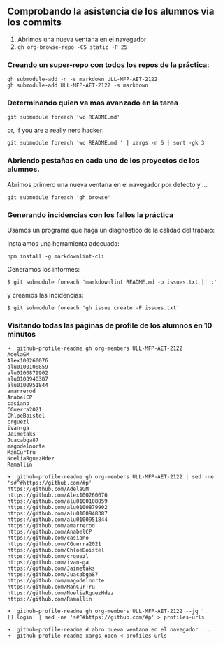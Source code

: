 ---
---

## Comprobando la asistencia de los alumnos via los commits

1. Abrimos  una nueva ventana en el navegador
2. `gh org-browse-repo -CS static -P 25`


### Creando un super-repo con todos los repos de la práctica:
 
```
gh submodule-add -n -s markdown ULL-MFP-AET-2122
gh submodule-add ULL-MFP-AET-2122 -s markdown
```

### Determinando quien va mas avanzado en la tarea

```
git submodule foreach 'wc README.md'
```

or, if you are a really nerd hacker:

```
git submodule foreach 'wc README.md ' | xargs -n 6 | sort -gk 3
```

### Abriendo pestañas en cada uno de los proyectos de los alumnos.

Abrimos primero una nueva ventana en el navegador por defecto y ...

```
git submodule foreach 'gh browse'
```

### Generando incidencias con los fallos la práctica 

Usamos un programa que haga un diagnóstico de la calidad del trabajo:

Instalamos una herramienta adecuada:

```
npm install -g markdownlint-cli
```

Generamos los informes:

```
$ git submodule foreach 'markdownlint README.md -o issues.txt || :'
```

y creamos las incidencias:

```
$ git submodule foreach 'gh issue create -F issues.txt'
```

### Visitando todas las páginas de profile de los alumnos en 10 minutos

```
➜  github-profile-readme gh org-members ULL-MFP-AET-2122
AdelaGM
Alex100260076
alu0100108859
alu0100879902
alu0100948387
alu0100951844
amarrerod
AnabelCP
casiano
CGuerra2021
ChloeBoistel
crguezl
ivan-ga
Jaimetaks
Juacabga87
magodelnorte
ManCurTru
NoeliaRguezHdez
Ramallin
```

```
➜  github-profile-readme gh org-members ULL-MFP-AET-2122 | sed -ne 's#^#https://github.com/#p'
https://github.com/AdelaGM
https://github.com/Alex100260076
https://github.com/alu0100108859
https://github.com/alu0100879902
https://github.com/alu0100948387
https://github.com/alu0100951844
https://github.com/amarrerod
https://github.com/AnabelCP
https://github.com/casiano
https://github.com/CGuerra2021
https://github.com/ChloeBoistel
https://github.com/crguezl
https://github.com/ivan-ga
https://github.com/Jaimetaks
https://github.com/Juacabga87
https://github.com/magodelnorte
https://github.com/ManCurTru
https://github.com/NoeliaRguezHdez
https://github.com/Ramallin
```

```
➜  github-profile-readme gh org-members ULL-MFP-AET-2122 --jq '.[].login' | sed -ne 's#^#https://github.com/#p' > profiles-urls
```

```
➜  github-profile-readme # abro nueva ventana en el navegador ...
➜  github-profile-readme xargs open < profiles-urls
```
